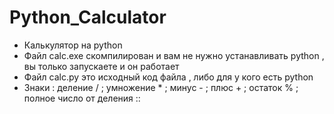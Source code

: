 # Python_Calculator
- Калькулятор на python
- Файл calc.exe скомпилирован и вам не нужно устанавливать python , вы только запускаете и он работает
- Файл calc.py это исходный код файла , либо для у кого есть python
- Знаки : деление / ; умножение * ; минус - ; плюс + ; остаток % ; полное число от деления ::
